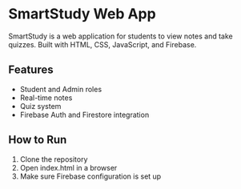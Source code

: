 # SmartStudy Web App

SmartStudy is a web application for students to view notes and take quizzes.
Built with HTML, CSS, JavaScript, and Firebase.

## Features
- Student and Admin roles
- Real-time notes
- Quiz system
- Firebase Auth and Firestore integration

## How to Run
1. Clone the repository
2. Open index.html in a browser
3. Make sure Firebase configuration is set up
